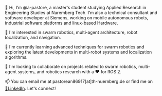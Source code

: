 👋 Hi, I'm @a-pastore, a master's student studying Applied Research in Engineering Studies at Nuremberg Tech. I'm also a technical consultant and software developer at Siemens, working on mobile autonomous robots, industrial software platforms and linux-based Hardware.

👀 I'm interested in swarm robotics, multi-agent architecture, robot localization, and navigation.

🌱 I'm currently learning advanced techniques for swarm robotics and exploring the latest developments in multi-robot systems and localization algorithms.

💞️ I'm looking to collaborate on projects related to swarm robotics, multi-agent systems, and robotics research with a ❤️ for ROS 2.

📫 You can email me at pastorean86917[at]th-nuernberg.de or find me on <a href="linkedin.com/in/a-pastore">🔗LinkedIn</a>. Let's connect!

<!---
a-pastore/a-pastore is a ✨ special ✨ repository because its `README.md` (this file) appears on your GitHub profile.
You can click the Preview link to take a look at your changes.
--->
